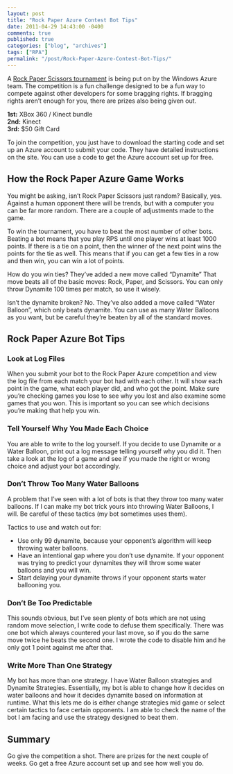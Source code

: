 ```yaml
---
layout: post
title: "Rock Paper Azure Contest Bot Tips"
date: 2011-04-29 14:43:00 -0400
comments: true
published: true
categories: ["blog", "archives"]
tags: ["RPA"]
permalink: "/post/Rock-Paper-Azure-Contest-Bot-Tips/"
---
```

<!-- more -->



<p>A <a href="http://www.rockpaperazure.com/" target="_blank">Rock Paper Scissors tournament</a> is being put on by the Windows Azure team. The competition is a fun challenge designed to be a fun way to compete against other developers for some bragging rights. If bragging rights aren’t enough for you, there are prizes also being given out. </p>  <p><strong>1st:</strong> XBox 360 / Kinect bundle    <br><strong>2nd:</strong> Kinect    <br><strong>3rd:</strong> $50 Gift Card</p>  <p>To join the competition, you just have to download the starting code and set up an Azure account to submit your code. They have detailed instructions on the site. You can use a code to get the Azure account set up for free.</p>  <h2>How the Rock Paper Azure Game Works</h2>  <p>You might be asking, isn’t Rock Paper Scissors just random? Basically, yes. Against a human opponent there will be trends, but with a computer you can be far more random. There are a couple of adjustments made to the game. </p>  <p>To win the tournament, you have to beat the most number of other bots. Beating a bot means that you play RPS until one player wins at least 1000 points. If there is a tie on a point, then the winner of the next point wins the points for the tie as well. This means that if you can get a few ties in a row and then win, you can win a lot of points.</p>  <p>How do you win ties? They’ve added a new move called “Dynamite” That move beats all of the basic moves: Rock, Paper, and Scissors. You can only throw Dynamite 100 times per match, so use it wisely.</p>  <p>Isn’t the dynamite broken? No. They’ve also added a move called “Water Balloon”, which only beats dynamite. You can use as many Water Balloons as you want, but be careful they’re beaten by all of the standard moves.</p>  <h2></h2>  <h2>Rock Paper Azure Bot Tips</h2>  <h3></h3>  <h3>Look at Log Files</h3>  <p>When you submit your bot to the Rock Paper Azure competition and view the log file from each match your bot had with each other. It will show each point in the game, what each player did, and who got the point. Make sure you’re checking games you lose to see why you lost and also examine some games that you won. This is important so you can see which decisions you’re making that help you win.</p>  <h3></h3>  <h3>Tell Yourself Why You Made Each Choice</h3>  <p>You are able to write to the log yourself. If you decide to use Dynamite or a Water Balloon, print out a log message telling yourself why you did it. Then take a look at the log of a game and see if you made the right or wrong choice and adjust your bot accordingly.</p>  <h3>Don’t Throw Too Many Water Balloons</h3>  <p>A problem that I’ve seen with a lot of bots is that they throw too many water balloons. If I can make my bot trick yours into throwing Water Balloons, I will. Be careful of these tactics (my bot sometimes uses them).</p>  <p>Tactics to use and watch out for:</p>  <ul>   <li>Use only 99 dynamite, because your opponent’s algorithm will keep throwing water balloons.</li>    <li>Have an intentional gap where you don’t use dynamite. If your opponent was trying to predict your dynamites they will throw some water balloons and you will win.</li>    <li>Start delaying your dynamite throws if your opponent starts water ballooning you.</li> </ul>  <h3>Don’t Be Too Predictable</h3>  <p>This sounds obvious, but I’ve seen plenty of bots which are not using random move selection, I write code to defuse them specifically. There was one bot which always countered your last move, so if you do the same move twice he beats the second one. I wrote the code to disable him and he only got 1 point against me after that.</p>  <h3>Write More Than One Strategy</h3>  <p>My bot has more than one strategy. I have Water Balloon strategies and Dynamite Strategies. Essentially, my bot is able to change how it decides on water balloons and how it decides dynamite based on information at runtime. What this lets me do is either change strategies mid game or select certain tactics to face certain opponents. I am able to check the name of the bot I am facing and use the strategy designed to beat them.</p>  <h2>Summary</h2>  <p>Go give the competition a shot. There are prizes for the next couple of weeks. Go get a free Azure account set up and see how well you do.</p>

